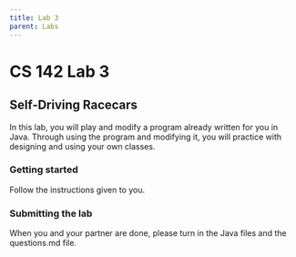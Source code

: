```yaml
---
title: Lab 3
parent: Labs
---
```


# CS 142 Lab 3

## Self-Driving Racecars

In this lab, you will play and modify a program already written for you in Java.  Through 
using the program and modifying it, you will practice with designing and using your own classes.

### Getting started

Follow the instructions given to you.

### Submitting the lab

When you and your partner are done, please turn in the Java files and the questions.md file.

